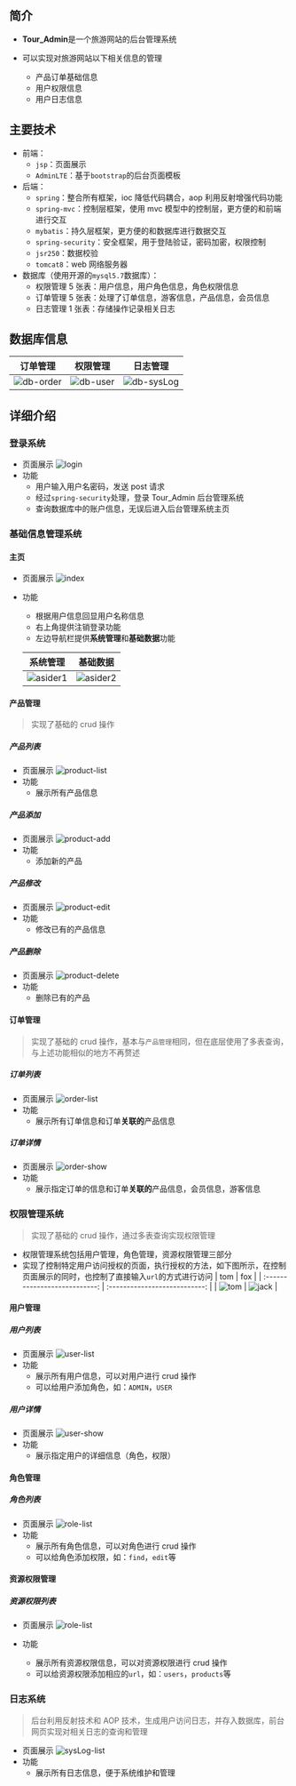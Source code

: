 ## 简介

- **Tour_Admin**是一个旅游网站的后台管理系统

- 可以实现对旅游网站以下相关信息的管理
  - 产品订单基础信息
  - 用户权限信息
  - 用户日志信息

## 主要技术

- 前端：
  - `jsp`：页面展示
  - `AdminLTE`：基于`bootstrap`的后台页面模板
- 后端：
  - `spring`：整合所有框架，ioc 降低代码耦合，aop 利用反射增强代码功能
  - `spring-mvc`：控制层框架，使用 mvc 模型中的控制层，更方便的和前端进行交互
  - `mybatis`：持久层框架，更方便的和数据库进行数据交互
  - `spring-security`：安全框架，用于登陆验证，密码加密，权限控制
  - `jsr250`：数据校验
  - `tomcat8`：web 网络服务器
- 数据库（使用开源的`mysql5.7`数据库）：
  - 权限管理 5 张表：用户信息，用户角色信息，角色权限信息
  - 订单管理 5 张表：处理了订单信息，游客信息，产品信息，会员信息
  - 日志管理 1 张表：存储操作记录相关日志

## 数据库信息

|            订单管理             |           权限管理            |             日志管理              |
| :-----------------------------: | :---------------------------: | :-------------------------------: |
| ![db-order](./img/db-order.png) | ![db-user](./img/db-user.png) | ![db-sysLog](./img/db-sysLog.png) |

## 详细介绍

### 登录系统

- 页面展示
  ![login](./img/login.png)
- 功能
  - 用户输入用户名密码，发送 post 请求
  - 经过`spring-security`处理，登录 Tour_Admin 后台管理系统
  - 查询数据库中的账户信息，无误后进入后台管理系统主页

### 基础信息管理系统

#### 主页

- 页面展示
  ![index](./img/index.png)
- 功能

  - 根据用户信息回显用户名称信息
  - 右上角提供注销登录功能
  - 左边导航栏提供**系统管理**和**基础数据**功能

  |           系统管理            |           基础数据            |
  | :---------------------------: | :---------------------------: |
  | ![asider1](./img/asider1.png) | ![asider2](./img/asider2.png) |

#### 产品管理

> 实现了基础的 crud 操作

##### 产品列表

- 页面展示
  ![product-list](./img/product-list.png)
- 功能
  - 展示所有产品信息

##### 产品添加

- 页面展示
  ![product-add](./img/product-add.png)
- 功能
  - 添加新的产品

##### 产品修改

- 页面展示
  ![product-edit](./img/product-edit.png)
- 功能
  - 修改已有的产品信息

##### 产品删除

- 页面展示
  ![product-delete](./img/product-delete.png)
- 功能
  - 删除已有的产品

#### 订单管理

> 实现了基础的 crud 操作，基本与`产品管理`相同，但在底层使用了多表查询，与上述功能相似的地方不再赘述

##### 订单列表

- 页面展示
  ![order-list](./img/order-list.png)
- 功能
  - 展示所有订单信息和订单**关联的**产品信息

##### 订单详情

- 页面展示
  ![order-show](./img/order-show.png)
- 功能
  - 展示指定订单的信息和订单**关联的**产品信息，会员信息，游客信息

### 权限管理系统

> 实现了基础的 crud 操作，通过多表查询实现权限管理

- 权限管理系统包括用户管理，角色管理，资源权限管理三部分
- 实现了控制特定用户访问授权的页面，执行授权的方法，如下图所示，在控制页面展示的同时，也控制了直接输入`url`的方式进行访问
  | tom | fox |
  | :---------------------------: | :---------------------------: |
  | ![tom](./img/tom.png) | ![jack](./img/fox.png) |

#### 用户管理

##### 用户列表

- 页面展示
  ![user-list](./img/user-list.png)
- 功能
  - 展示所有用户信息，可以对用户进行 crud 操作
  - 可以给用户添加角色，如：`ADMIN`，`USER`

##### 用户详情

- 页面展示
  ![user-show](./img/user-show.png)
- 功能
  - 展示指定用户的详细信息（角色，权限）

#### 角色管理

##### 角色列表

- 页面展示
  ![role-list](./img/role-list.png)
- 功能
  - 展示所有角色信息，可以对角色进行 crud 操作
  - 可以给角色添加权限，如：`find`，`edit`等

#### 资源权限管理

##### 资源权限列表

- 页面展示
  ![role-list](./img/role-list.png)
- 功能

  - 展示所有资源权限信息，可以对资源权限进行 crud 操作
  - 可以给资源权限添加相应的`url`，如：`users`，`products`等

### 日志系统

> 后台利用反射技术和 AOP 技术，生成用户访问日志，并存入数据库，前台网页实现对相关日志的查询和管理

- 页面展示
  ![sysLog-list](./img/sysLog-list.png)
- 功能
  - 展示所有日志信息，便于系统维护和管理
